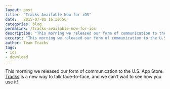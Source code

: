 ```yaml
---
layout: post
title:  "Tracks Available Now for iOS"
date:   2015-07-01 16:30:56
categories: blog
permalink: /tracks-available-now-for-ios
description: "This morning we released our form of communication to the U.S. App Store."
excerpt: "This morning we released our form of communication to the U.S. App Store. Tracks is a new way to talk face-to-face, and we can’t wait to see how you use it!"
author: Team Tracks
tags:
- ios
- download
---
```


This morning we released our form of communication to the U.S. App Store. [Tracks] is a new way to talk face-to-face, and we can’t wait to see how you use it!


[Tracks]: https://itunes.apple.com/app/apple-store/id991383515?pt=117131894&ct=WebsiteArticle&mt=8
